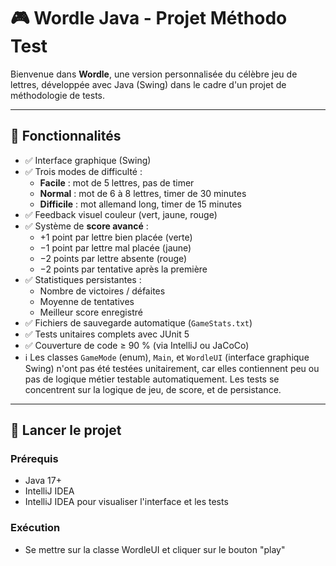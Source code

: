 # 🎮 Wordle Java - Projet Méthodo Test

Bienvenue dans **Wordle**, une version personnalisée du célèbre jeu de lettres, développée avec Java (Swing) dans le cadre d'un projet de méthodologie de tests.

---

## 🧩 Fonctionnalités

- ✅ Interface graphique (Swing)
- ✅ Trois modes de difficulté :
    - **Facile** : mot de 5 lettres, pas de timer
    - **Normal** : mot de 6 à 8 lettres, timer de 30 minutes
    - **Difficile** : mot allemand long, timer de 15 minutes
- ✅ Feedback visuel couleur (vert, jaune, rouge)
- ✅ Système de **score avancé** :
    - +1 point par lettre bien placée (verte)
    - −1 point par lettre mal placée (jaune)
    - −2 points par lettre absente (rouge)
    - −2 points par tentative après la première
- ✅ Statistiques persistantes :
    - Nombre de victoires / défaites
    - Moyenne de tentatives
    - Meilleur score enregistré
- ✅ Fichiers de sauvegarde automatique (`GameStats.txt`)
- ✅ Tests unitaires complets avec JUnit 5
- ✅ Couverture de code ≥ 90 % (via IntelliJ ou JaCoCo)
- ℹ️ Les classes `GameMode` (enum), `Main`, et `WordleUI` (interface graphique Swing) n'ont pas été testées unitairement,
  car elles contiennent peu ou pas de logique métier testable automatiquement.
  Les tests se concentrent sur la logique de jeu, de score, et de persistance.
---

## 🚀 Lancer le projet

### Prérequis

- Java 17+
- IntelliJ IDEA
- IntelliJ IDEA pour visualiser l'interface et les tests

### Exécution

- Se mettre sur la classe WordleUI et cliquer sur le bouton "play"